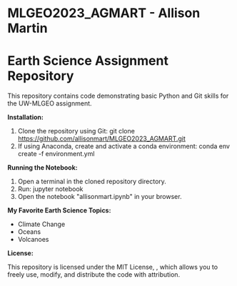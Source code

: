 # MLGEO2023_AGMART - Allison Martin 
# Earth Science Assignment Repository

This repository contains code demonstrating basic Python and Git skills for the UW-MLGEO assignment.

**Installation:**

1. Clone the repository using Git: git clone https://github.com/allisonmart/MLGEO2023_AGMART.git
2. If using Anaconda, create and activate a conda environment: conda env create -f environment.yml 


**Running the Notebook:**

1. Open a terminal in the cloned repository directory.
2. Run: jupyter notebook
3. Open the notebook "allisonmart.ipynb" in your browser.


**My Favorite Earth Science Topics:**

- Climate Change
- Oceans
- Volcanoes 


**License:**

This repository is licensed under the MIT License, , which allows you to freely use, modify, and distribute the code with attribution.
